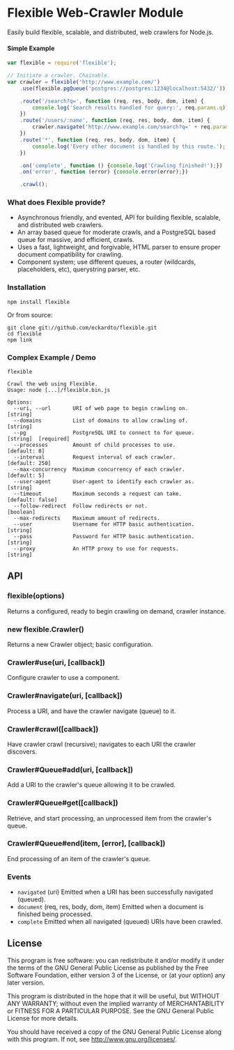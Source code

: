 Flexible Web-Crawler Module
===========================

Easily build flexible, scalable, and distributed, web crawlers for Node.js.

#### Simple Example

```javascript
var flexible = require('flexible');

// Initiate a crawler. Chainable.
var crawler = flexible('http://www.example.com/')
    .use(flexible.pgQueue('postgres://postgres:1234@localhost:5432/'))

    .route('/search?q=', function (req, res, body, dom, item) {
        console.log('Search results handled for query:', req.params.q);
    })
    .route('/users/:name', function (req, res, body, dom, item) {
        crawler.navigate('http://www.example.com/search?q=' + req.params.name);
    })
    .route('*', function (req, res, body, dom, item) {
        console.log('Every other document is handled by this route.');
    })

    .on('complete', function () {console.log('Crawling finished!');})
    .on('error', function (error) {console.error(error);})

    .crawl();

```
### What does Flexible provide?
* Asynchronous friendly, and evented, API for building flexible, scalable, and distributed web crawlers.
* An array based queue for moderate crawls, and a PostgreSQL based queue for massive, and efficient, crawls.
* Uses a fast, lightweight, and forgivable, HTML parser to ensure proper document compatibility for crawling.
* Component system; use different queues, a router (wildcards, placeholders, etc), querystring parser, etc.

### Installation

```
npm install flexible
```

Or from source:

```
git clone git://github.com/eckardto/flexible.git 
cd flexible
npm link
```

### Complex Example / Demo

```
flexible 

Crawl the web using Flexible.
Usage: node [...]/flexible.bin.js

Options:
  --uri, --url       URI of web page to begin crawling on.          [string]
  --domains          List of domains to allow crawling of.          [string]
  --pg               PostgreSQL URI to connect to for queue.        [string]  [required]
  --processes        Amount of child processes to use.              [default: 0]
  --interval         Request interval of each crawler.              [default: 250]
  --max-concurrency  Maximum concurrency of each crawler.           [default: 5]
  --user-agent       User-agent to identify each crawler as.        [string]
  --timeout          Maximum seconds a request can take.            [default: false]
  --follow-redirect  Follow redirects or not.                       [boolean]
  --max-redirects    Maximum amount of redirects.                 
  --user             Username for HTTP basic authentication.        [string]
  --pass             Password for HTTP basic authentication.        [string]
  --proxy            An HTTP proxy to use for requests.             [string]
```

## API

### flexible(options)
Returns a configured, ready to begin crawling on demand, crawler instance.

### new flexible.Crawler()
Returns a new Crawler object; basic configuration.

### Crawler#use(uri, [callback])
Configure crawler to use a component.

### Crawler#navigate(uri, [callback])
Process a URI, and have the crawler navigate (queue) to it.

### Crawler#crawl([callback])
Have crawler crawl (recursive); navigates to each URI the crawler discovers.

### Crawler#Queue#add(uri, [callback])
Add a URI to the crawler's queue allowing it to be crawled.

### Crawler#Queue#get([callback])
Retrieve, and start processing, an unprocessed item from the crawler's queue.

### Crawler#Queue#end(item, [error], [callback])
End processing of an item of the crawler's queue.

### Events

* `navigated` (uri)
Emitted when a URI has been successfully navigated (queued).
* `document` (req, res, body, dom, item)
Emitted when a document is finished being processed.
* `complete`
Emitted when all navigated (queued) URIs have been crawled.

## License
This program is free software: you can redistribute it and/or modify
it under the terms of the GNU General Public License as published by
the Free Software Foundation, either version 3 of the License, or
(at your option) any later version.

This program is distributed in the hope that it will be useful,
but WITHOUT ANY WARRANTY; without even the implied warranty of
MERCHANTABILITY or FITNESS FOR A PARTICULAR PURPOSE.  See the
GNU General Public License for more details.

You should have received a copy of the GNU General Public License
along with this program.  If not, see <http://www.gnu.org/licenses/>.
